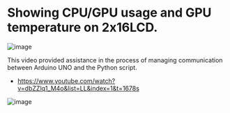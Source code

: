 # Showing CPU/GPU usage and GPU temperature on 2x16LCD.
![image](https://user-images.githubusercontent.com/112471004/225152766-0950a4d0-928e-4c85-a6bc-78db604c0307.png)

This video provided assistance in the process of managing communication between Arduino UNO and the Python script.
- https://www.youtube.com/watch?v=dbZZlq1_M4o&list=LL&index=1&t=1678s


![image](https://user-images.githubusercontent.com/112471004/225152695-935670c6-4873-4668-ac61-6383c044f9c6.png)

